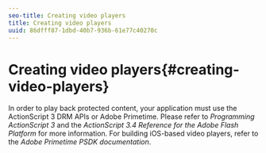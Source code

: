```yaml
---
seo-title: Creating video players
title: Creating video players
uuid: 86dfff87-1dbd-40b7-936b-61e77c40270c
---
```


# Creating video players{#creating-video-players}

In order to play back protected content, your application must use the ActionScript 3 DRM APIs or Adobe Primetime. Please refer to *Programming ActionScript 3* and the *ActionScript 3.4 Reference for the Adobe Flash Platform* for more information. For building iOS-based video players, refer to the *Adobe Primetime PSDK documentation*. 
